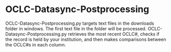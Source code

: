 # OCLC-Datasync-Postprocessing

OCLC-Datasync-Postprocessing.py targets text files in the downloads folder in windows. The first text file in the folder will be processed. OCLC-Datasync-Postprocessing.py retrieves the most recent OCLC#, checks if the record is held by your institution, and then makes comparisons between the OCLC#s in each column.
